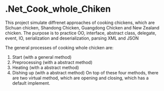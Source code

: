 # .Net_Cook_whole_Chiken
This project simulate diffrenet approaches of cooking chickens, which are Sichuan chicken, Shandong Chicken, Guangdong Chicken 
and New Zealand chicken.
The purpose is to practice OO, interface, abstract class, delegate, event, IO, serialization and deserialization, parsing XML and JSON

The general processes of cooking whole chicken are: 
  1. Start (with a general method)
  2. Preprocessing (with a abstract method)
  3. Heating (with a abstract method)
  4. Dishing up (with a abstract method)
On top of these four methods, there are  two virtual method, which are opening and closing, which has a default implement.



